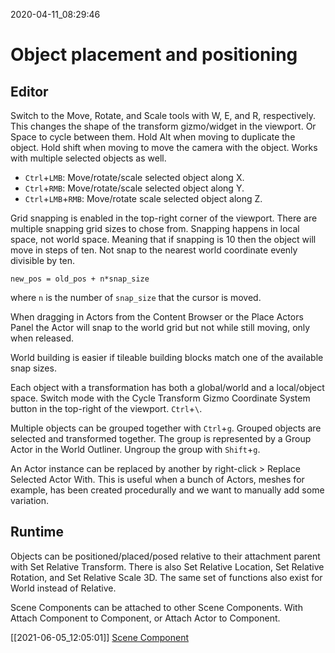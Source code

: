 2020-04-11_08:29:46

# Object placement and positioning

## Editor

Switch to the Move, Rotate, and Scale tools with W, E, and R, respectively.
This changes the shape of the transform gizmo/widget in the viewport.
Or Space to cycle between them.
Hold Alt when moving to duplicate the object.
Hold shift when moving to move the camera with the object.
Works with multiple selected objects as well.

- `Ctrl`+`LMB`: Move/rotate/scale selected object along X.
- `Ctrl`+`RMB`: Move/rotate/scale selected object along Y.
- `Ctrl`+`LMB`+`RMB`: Move/rotate scale selected object along Z.

Grid snapping is enabled in the top-right corner of the viewport.
There are multiple snapping grid sizes to chose from.
Snapping happens in local space, not world space.
Meaning that if snapping is 10 then the object will move in steps of ten.
Not snap to the nearest world coordinate evenly divisible by ten.
```
new_pos = old_pos + n*snap_size
```
where `n` is the number of `snap_size` that the cursor is moved.

When dragging in Actors from the Content Browser or the Place Actors Panel the Actor will snap to the world grid but not while still moving, only when released.

World building is easier if tileable building blocks match one of the available snap sizes.

Each object with a transformation has both a global/world and a local/object space.
Switch mode with the Cycle Transform Gizmo Coordinate System button in the top-right of the viewport.
`Ctrl`+`\`.

Multiple objects can be grouped together with `Ctrl`+`g`.
Grouped objects are selected and transformed together.
The group is represented by a Group Actor in the World Outliner.
Ungroup the group with `Shift`+`g`.

An Actor instance can be replaced by another by right-click > Replace Selected Actor With.
This is useful when a bunch of Actors, meshes for example, has been created procedurally and we want to manually add some variation.


## Runtime

Objects can be positioned/placed/posed relative to their attachment parent with Set Relative Transform.
There is also Set Relative Location, Set Relative Rotation, and Set Relative Scale 3D.
The same set of functions also exist for World instead of Relative.

Scene Components can be attached to other Scene Components.
With Attach Component to Component, or Attach Actor to Component.




[[2021-06-05_12:05:01]] [Scene Component](./Scene%20Component.md)  

